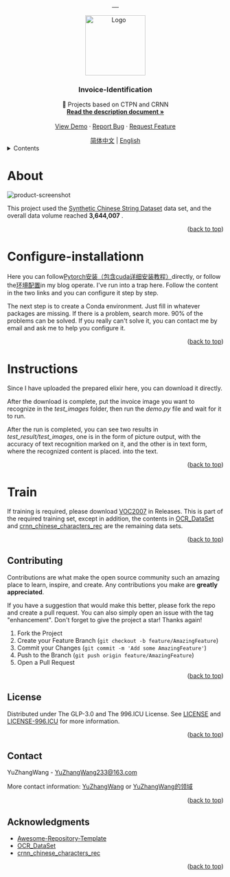 <a name="readme-top"></a>

<!-- Some icon information related to the project -->
<div align="center">
  <a href="https://github.com/YuZhangWang/Invoice-Identification/graphs/contributors">
        <img src="https://img.shields.io/github/contributors/YuZhangWang/Invoice-Identification.svg?style=for-the-badge" alt="">
  </a>
  <a href="https://github.com/YuZhangWang/Invoice-Identification/network/members">
        <img src="https://img.shields.io/github/forks/YuZhangWang/Invoice-Identification.svg?style=for-the-badge" alt="">
  </a>  
  <a href="https://github.com/YuZhangWang/Invoice-Identification/stargazers">
        <img src="https://img.shields.io/github/stars/YuZhangWang/Invoice-Identification.svg?style=for-the-badge" alt="">
  </a>  
  <a href="https://github.com/YuZhangWang/Invoice-Identification/issues">
        <img src="https://img.shields.io/github/issues/YuZhangWang/Invoice-Identification.svg?style=for-the-badge" alt="">
  </a> 
  <a href="https://github.com/YuZhangWang/Invoice-Identification/blob/master/LICENSE.txt">
        <img src="https://img.shields.io/github/license/YuZhangWang/Invoice-Identification.svg?style=for-the-badge" alt="">
  </a>   
</div>


<!-- Project Icons -->
<br />
<div align="center">
  <a href="https://github.com/YuZhangWang/Invoice-Identification">
    <img src="https://gcore.jsdelivr.net/gh/YuZhangWang/Creative-pictures02@master/img/202309131528454.png" alt="Logo" width="140" height="140">
  </a>

<h3 align="center">Invoice-Identification</h3>

  <p align="center">
    📰 Projects based on CTPN and CRNN 
    <br />
    <a href="https://yuzhang.wang/110-ctpn-model/"><strong>Read the description document »</strong></a>
    <br />
    <br />
    <a href="https://www.bilibili.com/video/BV1n34y1h79n/">View Demo</a>
    ·
    <a href="https://github.com/YuZhangWang/Invoice-Identification/issues">Report Bug</a>
    ·
    <a href="https://github.com/YuZhangWang/Invoice-Identification/issues">Request Feature</a>
  </p>
</div>


<div align="center">
<a href="./README.md">简体中文</a> |
<a href="./README-EN.md">English</a>
</div>


<!-- TABLE OF CONTENTS -->
<details>
  <summary>Contents</summary>
  <ol>
    <li><a href="#About">About</a></li>
    <li><a href="#Configure-installationn">Configure-installationn</a></li>
    <li><a href="#Instructions">Instructions</a></li>
    <li><a href="#Train">Train</a></li>
    <li><a href="#contributing">Contributing</a></li>
    <li><a href="#license">License</a></li>
    <li><a href="#contact">Contact</a></li>
    <li><a href="#acknowledgments">Acknowledgments</a></li>
  </ol>
</details>



<!-- ABOUT THE PROJECT -->
# About
![product-screenshot](https://gcore.jsdelivr.net/gh/YuZhangWang/Creative-pictures02@master/img/202309131441743.png)

This project used the [Synthetic Chinese String Dataset](https://github.com/senlinuc/caffe_ocr/tree/master/examples/ocr/densenet) data set, and the overall data volume reached **3,644,007** .

<p align="right">(<a href="#readme-top">back to top</a>)</p>


# Configure-installationn

Here you can follow[Pytorch安装（包含cuda详细安装教程）](https://liuhuanhuan.blog.csdn.net/article/details/114157146)directly, or follow the[环境配置](https://yuzhang.wang/139-invoice-identification/#%E7%B3%BB%E7%BB%9F%E7%8E%AF%E5%A2%83%E9%85%8D%E7%BD%AE)in my blog operate. I've run into a trap here. Follow the content in the two links and you can configure it step by step.

The next step is to create a Conda environment. Just fill in whatever packages are missing. If there is a problem, search more. 90% of the problems can be solved. If you really can't solve it, you can contact me by email and ask me to help you configure it.

<p align="right">(<a href="#readme-top">back to top</a>)</p>

# Instructions

Since I have uploaded the prepared elixir here, you can download it directly.

After the download is complete, put the invoice image you want to recognize in the *test_images* folder, then run the *demo.py* file and wait for it to run.

After the run is completed, you can see two results in *test_result/test_images*, one is in the form of picture output, with the accuracy of text recognition marked on it, and the other is in text form, where the recognized content is placed. into the text.

<p align="right">(<a href="#readme-top">back to top</a>)</p>


# Train

If training is required, please download [VOC2007](https://github.com/YuZhangWang/Invoice-Identification/releases/tag/Training-Data-Set) in Releases. This is part of the required training set, except in addition, the contents in [OCR_DataSet](https://github.com/WenmuZhou/OCR_DataSet) and [crnn_chinese_characters_rec](https://github.com/Sierkinhane/crnn_chinese_characters_rec) are the remaining data sets.

<p align="right">(<a href="#readme-top">back to top</a>)</p>



<!-- CONTRIBUTING -->
## Contributing

Contributions are what make the open source community such an amazing place to learn, inspire, and create. Any contributions you make are **greatly appreciated**.

If you have a suggestion that would make this better, please fork the repo and create a pull request. You can also simply open an issue with the tag "enhancement".
Don't forget to give the project a star! Thanks again!

1. Fork the Project
2. Create your Feature Branch (`git checkout -b feature/AmazingFeature`)
3. Commit your Changes (`git commit -m 'Add some AmazingFeature'`)
4. Push to the Branch (`git push origin feature/AmazingFeature`)
5. Open a Pull Request

<p align="right">(<a href="#readme-top">back to top</a>)</p>



<!-- LICENSE -->
## License

Distributed under The GLP-3.0 and The 996.ICU License. See <a href="./LICENSE">LICENSE</a> and <a href="./LICENSE-996.ICU">LICENSE-996.ICU</a> for more information.

<p align="right">(<a href="#readme-top">back to top</a>)</p>



<!-- CONTACT -->
## Contact

YuZhangWang - YuZhangWang233@163.com

More contact information:
[ YuZhangWang](https://github.com/YuZhangWang) or
[YuZhangWang的领域](https://yuzhang.wang/about)

<p align="right">(<a href="#readme-top">back to top</a>)</p>



<!-- ACKNOWLEDGMENTS -->
## Acknowledgments

* [Awesome-Repository-Template](https://github.com/YuZhangWang/Awesome-Repository-Template)
* [OCR_DataSet](https://github.com/WenmuZhou/OCR_DataSet)
* [crnn_chinese_characters_rec](https://github.com/Sierkinhane/crnn_chinese_characters_rec)

<p align="right">(<a href="#readme-top">back to top</a>)</p>
